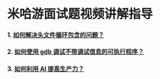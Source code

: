 # 米哈游面试题视频讲解指导

#### 1. [如何解决头文件循环包含的问题？](https://www.bilibili.com/video/BV1SvPueyEjG/?spm_id_from=333.1387.upload.video_card.click&vd_source=b638fdfb9e01b75cd34cc317156b7a8e)

#### 2. [如何使用 gdb 调试不带调试信息的可执行程序？](https://www.bilibili.com/video/BV1jZ421K7Wf/?spm_id_from=333.1387.upload.video_card.click&vd_source=b638fdfb9e01b75cd34cc317156b7a8e)

#### 3. [如何利用 AI 提高生产力？](https://www.bilibili.com/video/BV1nn4y1f7aC/?spm_id_from=333.1387.upload.video_card.click&vd_source=b638fdfb9e01b75cd34cc317156b7a8e)
